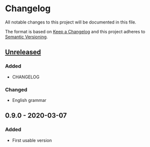 # Changelog
All notable changes to this project will be documented in this file.

The format is based on [Keep a Changelog](http://keepachangelog.com/en/1.0.0/)
and this project adheres to [Semantic Versioning](http://semver.org/spec/v2.0.0.html).

## [Unreleased]
### Added
- CHANGELOG
### Changed
- English grammar

## 0.9.0 - 2020-03-07
### Added
- First usable version

[Unreleased]: https://github.com/urlandi/host-correct/compare/v0.9...HEAD